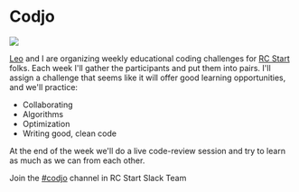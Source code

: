 # Codjo

<img src="http://i.imgur.com/k1t1bGF.jpg" />

[Leo](https://github.com/leotrs) and I are organizing weekly educational coding challenges for [RC Start](https://www.recurse.com/blog/99-free-one-on-one-mentorship-for-new-programmers) folks. Each week I'll gather the participants and put them into pairs. I'll assign a challenge that seems like it will offer good learning opportunities, and we'll practice:

- Collaborating
- Algorithms
- Optimization
- Writing good, clean code

At the end of the week we'll do a live code-review session and try to learn as much as we can from each other.

Join the [#codjo](https://rcstart.slack.com/archives/codjo) channel in RC Start Slack Team
